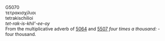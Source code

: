 <body>
  <p>G5070<br>  τετρακισχίλιοι  <br> tetrakischilioi  <br><i>tet-rak-is-khil‘-ee-oy </i><br>From the multiplicative adverb of <a href="g5064.htm">5064</a> and <a href="g5507.htm">5507</a>  <i>four</i> <i>times</i> <i>a</i> <i>thousand:</i> - four thousand.<br></p>
 </body>